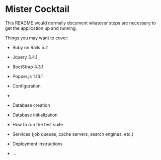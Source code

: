 # Mister Cocktail

This README would normally document whatever steps are necessary to get the
application up and running.

Things you may want to cover:

* Ruby on Rails 5.2

* Jquery 3.4.1
* BootStrap 4.3.1
* Popper.js 1.16.1

* Configuration
*

* Database creation

* Database initialization

* How to run the test suite

* Services (job queues, cache servers, search engines, etc.)

* Deployment instructions

* ...
